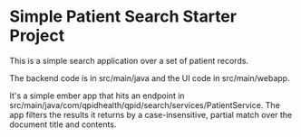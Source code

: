 # Simple Patient Search Starter Project

This is a simple search application over a set of patient records.

The backend code is in src/main/java and the UI code in src/main/webapp.

It's a simple ember app that hits an endpoint in src/main/java/com/qpidhealth/qpid/search/services/PatientService. 
The app filters the results it returns by a case-insensitive, partial match over the document title and contents.
